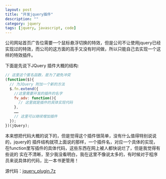 ```yaml
---
layout: post
title: "开发jquery插件"
description: ""
category: jquery
tags: [jquery, javascript, code]
---
```


公司网站首页广告位需要一个鼠标悬浮切换的特效，但是公司不让使用jquery已经实现过的特效，而公司的这方面的高手又没有时间做，所以只能自己去实现一个这样的特效插件。

下面是先说下JQuery 插件大概的结构:

```javascript
// 这里这个匿名函数，是为了避免冲突
(function($){
  // 为JQuery 附加一个新的方法
  $.fn.extend({
    //这里需要开发的插件的名字
    fv_adv: function(){
      // 这里就是插件的具体实现代码
    },
    ……
    // 这里可以继续增加插件
  });
})(jQuery);
 ```


本来想把代码大概的说下的，但是觉得这个插件很简单，没有什么值得特别说说的，jquery的 插件结构就项上面说的那样，一个插件名，对应一个具体的实现，在function里写插件的具体代码，这些东西在网上被人都快说烂了，但是我觉得有些说的 实在不清晰，至少我没看明白，我在这里不像说太多的，有时候对于程序员来说具体的代码，比一本书更管用！

源代码：[jquery_plugin.7z](http://www.rayfile.com/zh-cn/files/b82a5e82-1a71-11e1-88b6-0015c55db73d/)